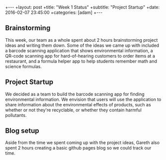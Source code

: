 +---
+layout: post
+title:  "Week 1 Status"
+subtitle: "Project Startup"
+date:   2016-02-07 23:45:00
+categories: [adam]
+---

## Brainstorming
This week, our team as a whole spent about 2 hours brainstorming project
ideas and writing them down. Some of the ideas we came up with included
a barcode scanning application that shows environmental information, a
QR-code scanning app for hard-of-hearing customers to order items at a
restaurant, and a formula helper app to help students remember math and
science formulas.

## Project Startup
We decided as a team to build the barcode scanning app for finding
environmental information. We envision that users will use the application
to share information about the environmental effects of products, such
as whether or not they're recyclable, or whether they contain harmful
pollutants.

## Blog setup
Aside from the time we spent coming up with the project ideas, Gareth also spent 2 hours creating a basic github pages blog so we could track our time.
